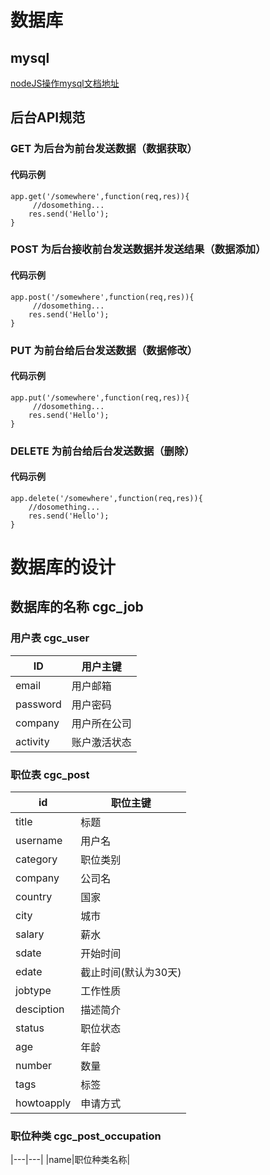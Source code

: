 # 数据库

## mysql

[nodeJS操作mysql文档地址](http://www.runoob.com/nodejs/nodejs-mysql.html)


## 后台API规范

### GET 为后台为前台发送数据（数据获取）

#### 代码示例

```
app.get('/somewhere',function(req,res)){
     //dosomething...
    res.send('Hello');
}
```

### POST 为后台接收前台发送数据并发送结果（数据添加）

#### 代码示例

```
app.post('/somewhere',function(req,res)){
     //dosomething...
    res.send('Hello');
}
```

### PUT 为前台给后台发送数据（数据修改）

#### 代码示例

```
app.put('/somewhere',function(req,res)){
     //dosomething...
    res.send('Hello');
}
```

### DELETE 为前台给后台发送数据（删除）

#### 代码示例

```
app.delete('/somewhere',function(req,res)){
    //dosomething...
    res.send('Hello');
}
```
# 数据库的设计

## 数据库的名称 cgc_job

### 用户表 cgc_user

|ID|用户主键|
|---|---|
|email|用户邮箱|
|password|用户密码|
|company|用户所在公司|
|activity|账户激活状态|

### 职位表 cgc_post
|id|职位主键|
|---|---|
|title|标题|
|username|用户名|
|category|职位类别|
|company|公司名|
|country|国家|
|city|城市|
|salary|薪水|
|sdate|开始时间|
|edate|截止时间(默认为30天)|
|jobtype|工作性质|
|desciption|描述简介|
|status|职位状态|
|age|年龄|
|number|数量|
|tags|标签|
|howtoapply|申请方式|
### 职位种类 cgc_post_occupation

|---|---|
|name|职位种类名称|


